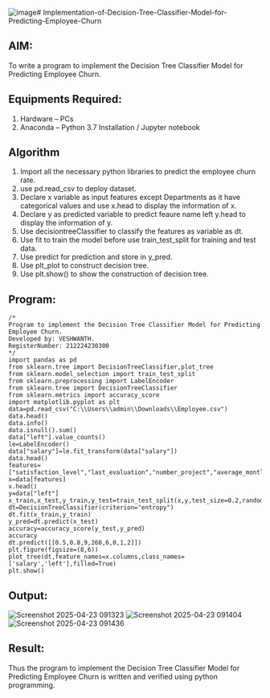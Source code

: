 ![image](https://github.com/user-attachments/assets/2ca8a5dc-eb01-4f0b-9ecd-4ca780ec2e21)# Implementation-of-Decision-Tree-Classifier-Model-for-Predicting-Employee-Churn

## AIM:
To write a program to implement the Decision Tree Classifier Model for Predicting Employee Churn.

## Equipments Required:
1. Hardware – PCs
2. Anaconda – Python 3.7 Installation / Jupyter notebook

## Algorithm
1. Import all the necessary python libraries to predict the employee churn rate.
2. use pd.read_csv to deploy dataset. 
3. Declare x variable as input features except Departments as it have categorical values and use x.head to display the information of x.
4. Declare y as predicted variable to predict feaure name left y.head to display the information of y.
5. Use decisiontreeClassifier to classify the features as variable as dt.
6. Use fit to train the model before use train_test_split for training and test data.
7. Use predict for prediction and store in y_pred.
8. Use plt_plot to construct decision tree.
9. Use plt.show() to show the construction of decision tree.

## Program:
```
/*
Program to implement the Decision Tree Classifier Model for Predicting Employee Churn.
Developed by: VESHWANTH.
RegisterNumber: 212224230300
*/
import pandas as pd
from sklearn.tree import DecisionTreeClassifier,plot_tree
from sklearn.model_selection import train_test_split
from sklearn.preprocessing import LabelEncoder
from sklearn.tree import DecisionTreeClassifier
from sklearn.metrics import accuracy_score
import matplotlib.pyplot as plt
data=pd.read_csv("C:\\Users\\admin\\Downloads\\Employee.csv")
data.head()
data.info()
data.isnull().sum()
data["left"].value_counts()
le=LabelEncoder()
data["salary"]=le.fit_transform(data["salary"])
data.head()
features=["satisfaction_level","last_evaluation","number_project","average_montly_hours","time_spend_company","Work_accident","promotion_last_5years","salary"]
x=data[features]
x.head()
y=data["left"]
x_train,x_test,y_train,y_test=train_test_split(x,y,test_size=0.2,random_state=100)
dt=DecisionTreeClassifier(criterion="entropy")
dt.fit(x_train,y_train)
y_pred=dt.predict(x_test)
accuracy=accuracy_score(y_test,y_pred)
accuracy
dt.predict([[0.5,0.8,9,260,6,0,1,2]])
plt.figure(figsize=(8,6))
plot_tree(dt,feature_names=x.columns,class_names=['salary','left'],filled=True)
plt.show()
```

## Output:
![Screenshot 2025-04-23 091323](https://github.com/user-attachments/assets/f8add760-3a29-4714-b02d-b084af005354)
![Screenshot 2025-04-23 091404](https://github.com/user-attachments/assets/4459f586-53e6-4fd6-ba70-15a4db1ce6c6)
![Screenshot 2025-04-23 091436](https://github.com/user-attachments/assets/123c87bc-ebdc-4c0e-93c7-928ca8024a42)


## Result:
Thus the program to implement the  Decision Tree Classifier Model for Predicting Employee Churn is written and verified using python programming.
